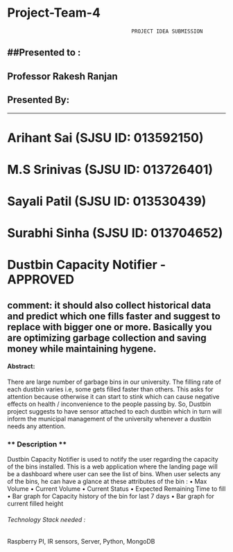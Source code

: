 # Project-Team-4
                                            PROJECT IDEA SUBMISSION
##Presented to :
--------------
## Professor Rakesh Ranjan

## Presented By:
--------------
  # Arihant Sai (SJSU ID: 013592150)
  # M.S Srinivas (SJSU ID: 013726401)
  # Sayali Patil (SJSU ID: 013530439)
  # Surabhi Sinha (SJSU ID: 013704652)
                                                      
# Dustbin Capacity Notifier  - APPROVED
comment: it should also collect historical data and predict which one fills faster and suggest to replace with bigger one or more. Basically you are optimizing garbage collection and saving money while maintaining hygene. 
-------------------------------

#### **Abstract:**

There are large number of garbage bins in our university. The filling rate of each dustbin varies
i.e, some gets filled faster than others. This asks for attention because otherwise it can start to
stink which can cause negative effects on health / inconvenience to the people passing by.
So, Dustbin project suggests to have sensor attached to each dustbin which in turn will inform
the municipal management of the university whenever a dustbin needs any attention.

### ** Description **

Dustbin Capacity Notifier is used to notify the user regarding the capacity of the bins installed. This is a web application where the landing page will be a dashboard where user can see the list of bins. When user selects any of the bins, he can have a glance at these attributes of the bin :
•	Max Volume
•	Current Volume
•	Current Status
•	Expected Remaining Time to fill 
•	Bar graph for Capacity history of the bin for last 7 days
•	Bar graph for current filled height

###### Technology Stack needed :
Raspberry PI, IR sensors, Server, Python, MongoDB
